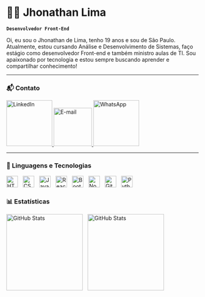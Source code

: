 # 👨‍💻 Jhonathan Lima

**`Desenvolvedor Front-End`**

Oi, eu sou o Jhonathan de Lima, tenho 19 anos e sou de São Paulo. Atualmente, estou cursando Análise e Desenvolvimento de Sistemas, faço estágio como desenvolvedor Front-end e também ministro aulas de TI. Sou apaixonado por tecnologia e estou sempre buscando aprender e compartilhar conhecimento!

---

### 📬 Contato
<p align="left">
    <a href="www.linkedin.com/in/jhonathandelima" target="_blank">
        <img alt="LinkedIn" title="LinkedIn" width="120px" src="https://img.shields.io/badge/-LinkedIn-blue?style=for-the-badge&logo=linkedin&logoColor=white" />
    </a>
    <a href="mailto:jhonathan.novais3450@gmail.com?subject=&body=" target="_blank">
        <img alt="E-mail" title="E-mail" width="100px" src="https://img.shields.io/badge/-Email-red?style=for-the-badge&logo=gmail&logoColor=white" />
    </a>
    <a href="https://api.whatsapp.com/send?phone=5511962619817" target="_blank">
        <img alt="WhatsApp" title="WhatsApp" width="120px" src="https://img.shields.io/badge/-WhatsApp-green?style=for-the-badge&logo=whatsapp&logoColor=white" />
    </a>
</p>

---

### 🤖 Linguagens e Tecnologias

<img 
    align="left" 
    alt="HTML"
    title="HTML" 
    width="30px" 
    style="padding-right: 10px;" 
    src="https://cdn.jsdelivr.net/gh/devicons/devicon@latest/icons/html5/html5-original.svg" 
/>
<img 
    align="left" 
    alt="CSS" 
    title="CSS"
    width="30px" 
    style="padding-right: 10px;" 
    src="https://cdn.jsdelivr.net/gh/devicons/devicon@latest/icons/css3/css3-original.svg" 
/>
<img 
    align="left" 
    alt="JavaScript" 
    title="JavaScript"
    width="30px" 
    style="padding-right: 10px;" 
    src="https://cdn.jsdelivr.net/gh/devicons/devicon@latest/icons/javascript/javascript-original.svg" 
/>
<img 
    align="left" 
    alt="React"
    title="React" 
    width="30px" 
    style="padding-right: 10px;" 
    src="https://cdn.jsdelivr.net/gh/devicons/devicon@latest/icons/react/react-original.svg" 
/>
<img 
    align="left" 
    alt="Bootstrap"
    title="Bootstrap" 
    width="30px" 
    style="padding-right: 10px;" 
    src="https://cdn.jsdelivr.net/gh/devicons/devicon@latest/icons/bootstrap/bootstrap-original.svg" 
/>
<img 
    align="left" 
    alt="Node" 
    title="Node"
    width="30px" 
    style="padding-right: 10px;" 
    src="https://cdn.jsdelivr.net/gh/devicons/devicon@latest/icons/nodejs/nodejs-original.svg" 
/>
<img 
    align="left" 
    alt="Git" 
    title="Git"
    width="30px" 
    style="padding-right: 10px;" 
    src="https://cdn.jsdelivr.net/gh/devicons/devicon@latest/icons/git/git-original.svg" 
/>
<img 
    align="left" 
    alt="Python" 
    title="Python"
    width="30px" 
    style="padding-right: 10px;" 
    src="https://cdn.jsdelivr.net/gh/devicons/devicon@latest/icons/python/python-original.svg" 
/>

<br/>
<br/>

### 📊 Estatísticas

<p>
  <img 
    align="left" 
    alt="GitHub Stats" 
    height="200" 
    style="padding-right: 10px;" 
    src="https://github-readme-stats.vercel.app/api?username=jhooo0w&show_icons=true&theme=tokyonight&include_all_commits=true&locale=pt-br" 
  />

<img 
      align="left" 
      alt="GitHub Stats" 
      height="200" 
      src="https://github-readme-stats.vercel.app/api/top-langs/?username=jhooo0w&theme=tokyonight&layout=compact&custom_title=Tecnologias&langs_count=9" 
  />
</p>
